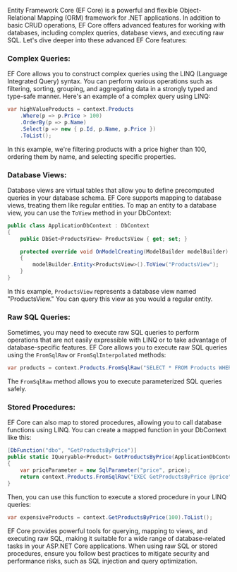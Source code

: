 Entity Framework Core (EF Core) is a powerful and flexible Object-Relational Mapping (ORM) framework for .NET applications. In addition to basic CRUD operations, EF Core offers advanced features for working with databases, including complex queries, database views, and executing raw SQL. Let's dive deeper into these advanced EF Core features:

### Complex Queries:

EF Core allows you to construct complex queries using the LINQ (Language Integrated Query) syntax. You can perform various operations such as filtering, sorting, grouping, and aggregating data in a strongly typed and type-safe manner. Here's an example of a complex query using LINQ:

```csharp
var highValueProducts = context.Products
    .Where(p => p.Price > 100)
    .OrderBy(p => p.Name)
    .Select(p => new { p.Id, p.Name, p.Price })
    .ToList();
```

In this example, we're filtering products with a price higher than 100, ordering them by name, and selecting specific properties.

### Database Views:

Database views are virtual tables that allow you to define precomputed queries in your database schema. EF Core supports mapping to database views, treating them like regular entities. To map an entity to a database view, you can use the `ToView` method in your DbContext:

```csharp
public class ApplicationDbContext : DbContext
{
    public DbSet<ProductsView> ProductsView { get; set; }

    protected override void OnModelCreating(ModelBuilder modelBuilder)
    {
        modelBuilder.Entity<ProductsView>().ToView("ProductsView");
    }
}
```

In this example, `ProductsView` represents a database view named "ProductsView." You can query this view as you would a regular entity.

### Raw SQL Queries:

Sometimes, you may need to execute raw SQL queries to perform operations that are not easily expressible with LINQ or to take advantage of database-specific features. EF Core allows you to execute raw SQL queries using the `FromSqlRaw` or `FromSqlInterpolated` methods:

```csharp
var products = context.Products.FromSqlRaw("SELECT * FROM Products WHERE Price > {0}", 100).ToList();
```

The `FromSqlRaw` method allows you to execute parameterized SQL queries safely.

### Stored Procedures:

EF Core can also map to stored procedures, allowing you to call database functions using LINQ. You can create a mapped function in your DbContext like this:

```csharp
[DbFunction("dbo", "GetProductsByPrice")]
public static IQueryable<Product> GetProductsByPrice(ApplicationDbContext context, decimal price)
{
    var priceParameter = new SqlParameter("price", price);
    return context.Products.FromSqlRaw("EXEC GetProductsByPrice @price", priceParameter);
}
```

Then, you can use this function to execute a stored procedure in your LINQ queries:

```csharp
var expensiveProducts = context.GetProductsByPrice(100).ToList();
```

EF Core provides powerful tools for querying, mapping to views, and executing raw SQL, making it suitable for a wide range of database-related tasks in your ASP.NET Core applications. When using raw SQL or stored procedures, ensure you follow best practices to mitigate security and performance risks, such as SQL injection and query optimization.